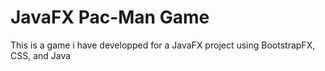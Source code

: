# JavaFX Pac-Man Game
 This is a game i have developped for a JavaFX project using BootstrapFX, CSS, and Java
